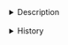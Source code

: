 <details>
  <summary>Description </summary>
  <p>The <b>Hungarian graph algorithm solves the linear assignment problem in polynomial time</b>. By modeling resources (e.g., contractors and available contracts) as a graph, the Hungarian algorithm can be used to efficiently determine an optimum way of allocating resources.
  </p>
  
  <p>The Hungarian Algorithm is <b>used to find the minimum cost in assignment problems that involve assigning people to activities. </b>
    </p>
  <p>
    The Hungarian method is a <b>combinatorial optimization algorithm</b> that solves the assignment 
    problem in<b> polynomial time </b> and which <b> anticipated later primal–dual methods</b>.
   </P>
  </details>
  
  <br>
  
<details>
  <summary>History </summary>
  <p>
    It was developed and published in 1955 by Harold Kuhn, who gave the name "Hungarian method" because the algorithm was largely based on the 
    earlier works of two Hungarian mathematicians: Dénes Kőnig and Jenő Egerváry. </p>
  <p>  James Munkres reviewed the algorithm in 1957 and observed that
    it is (strongly) polynomial.[3] Since then the algorithm has been known also as <b>the Kuhn–Munkres algorithm or Munkres assignment algorithm</b>. 
    The time complexity of the original algorithm was O(N<sup>4</sup>), however Edmonds and Karp, and independently Tomizawa noticed that it can be
    modified to achieve an O(N<sup>3</sup>) running time. One of the most popular[citation needed] O(N<sup>3</sup>) variants is 
    the Jonker–Volgenant algorithm. </p>
  <p>
    <b>Ford and Fulkerson extended the method to general maximum flow problems in form of the Ford–Fulkerson algorithm</b>. In 2006, it was 
    discovered that Carl Gustav Jacobi had solved the assignment problem in the 19th century, and the solution had been published posthumously in 1890 in Latin.
    </P>
  </details>
  
  
  
